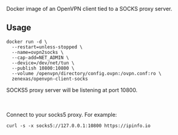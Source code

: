 
Docker image of an OpenVPN client tied to a SOCKS proxy server.

## Usage

```
docker run -d \
  --restart=unless-stopped \
  --name=ovpn2socks \
  --cap-add=NET_ADMIN \
  --device=/dev/net/tun \
  --publish 10800:10800 \
  --volume /openvpn/directory/config.ovpn:/ovpn.conf:ro \
  zenexas/openvpn-client-socks
```

SOCKS5 proxy server will be listening at port 10800.

<br/><br/>
Connect to your socks5 proxy. For example:

````
curl -s -x socks5://127.0.0.1:10800 https://ipinfo.io
````
